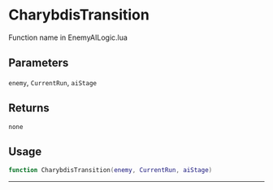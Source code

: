 # CharybdisTransition
Function name in EnemyAILogic.lua
## Parameters
`enemy`, `CurrentRun`, `aiStage`
## Returns
`none`
## Usage
```lua
function CharybdisTransition(enemy, CurrentRun, aiStage)
```
---
